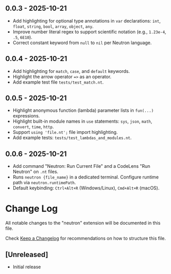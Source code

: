 ## 0.0.3 - 2025-10-21

- Add highlighting for optional type annotations in `var` declarations: `int`, `float`, `string`, `bool`, `array`, `object`, `any`.
- Improve number literal regex to support scientific notation (e.g., `1.23e-4`, `.5`, `6E10`).
- Correct constant keyword from `null` to `nil` per Neutron language.

## 0.0.4 - 2025-10-21

- Add highlighting for `match`, `case`, and `default` keywords.
- Highlight the arrow operator `=>` as an operator.
- Add example test file `tests/test_match.nt`.

## 0.0.5 - 2025-10-21

- Highlight anonymous function (lambda) parameter lists in `fun(...)` expressions.
- Highlight built-in module names in `use` statements: `sys`, `json`, `math`, `convert`, `time`, `http`.
- Support `using 'file.nt';` file import highlighting.
- Add example tests: `tests/test_lambdas_and_modules.nt`.

## 0.0.6 - 2025-10-21

- Add command "Neutron: Run Current File" and a CodeLens "Run Neutron" on `.nt` files.
- Runs `neutron {file_name}` in a dedicated terminal. Configure runtime path via `neutron.runtimePath`.
 - Default keybinding: `Ctrl+Alt+R` (Windows/Linux), `Cmd+Alt+R` (macOS).

# Change Log

All notable changes to the "neutron" extension will be documented in this file.

Check [Keep a Changelog](http://keepachangelog.com/) for recommendations on how to structure this file.

## [Unreleased]

- Initial release
